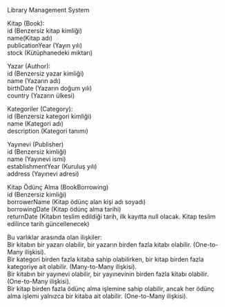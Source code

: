 Library Management System  

Kitap (Book):  
id (Benzersiz kitap kimliği)  
name(Kitap adı)  
publicationYear (Yayın yılı)  
stock (Kütüphanedeki miktarı)  

Yazar (Author):   
id (Benzersiz yazar kimliği)  
name (Yazarın adı)  
birthDate (Yazarın doğum yılı)  
country (Yazarın ülkesi)    

Kategoriler (Category):  
id (Benzersiz kategori kimliği)  
name (Kategori adı)  
description (Kategori tanımı)  

Yayınevi (Publisher)  
id (Benzersiz kimliği)  
name (Yayınevi ismi)  
establishmentYear (Kuruluş yılı)  
address (Yayınevi adresi)  

Kitap Ödünç Alma (BookBorrowing)  
id (Benzersiz kimliği)  
borrowerName (Kitap ödünç alan kişi adı soyadı)  
borrowingDate (Kitap ödünç alma tarihi)  
returnDate (Kitabın teslim edildiği tarih, ilk kayıtta null olacak. Kitap teslim edilince tarih güncellenecek)    

Bu varlıklar arasında olan ilişkiler:  
Bir kitabın bir yazarı olabilir, bir yazarın birden fazla kitabı olabilir. (One-to-Many ilişkisi).  
Bir kategori birden fazla kitaba sahip olabilirken, bir kitap birden fazla kategoriye ait olabilir. (Many-to-Many ilişkisi).  
Bir kitabın bir yayınevi olabilir, bir yayınevinin birden fazla kitabı olabilir. (One-to-Many ilişkisi).  
Bir kitap birden fazla ödünç alma işlemine sahip olabilir, ancak her ödünç alma işlemi yalnızca bir kitaba ait olabilir. (One-to-Many ilişkisi).  

